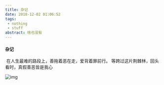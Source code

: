 ```yaml
---
title: 杂记
date: 2018-12-02 01:06:52
tags: 
 - nothing
 - stuff
abstract: 啥也没有
---
```




#### 杂记

​	在人生最难的路段上，善拖着恶在走，爱背着罪前行。 等跨过这片荆棘林，回头看时，真假善恶皆是我心

![img](https://wx2.sinaimg.cn/mw690/67c29ad9gy1fxrosezekfj20k00f040b.jpg)